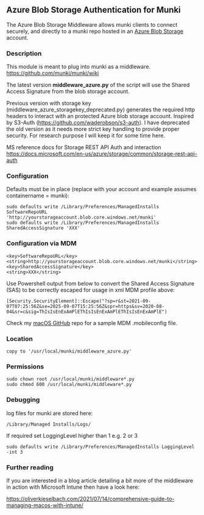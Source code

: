 ## Azure Blob Storage Authentication for Munki

The Azure Blob Storage Middleware allows munki clients to connect securely, and directly to a munki repo hosted in an [Azure Blob Storage](https://azure.microsoft.com/en-us/services/storage/blobs/) account.

### Description
This module is meant to plug into munki as a middleware.
https://github.com/munki/munki/wiki

The latest version **middleware_azure.py** of the script will use the Shared Access Signature from the blob storage account.

Previous version with storage key (middleware_azure_storagekey_deprecated.py) generates the required http headers to interact with an protected Azure blob storage account.
Inspired by S3-Auth (https://github.com/waderobson/s3-auth). I have deprecated the old version as it needs more strict key handling to provide proper security. For research purpose I will keep it for some time here.

MS reference docs for Storage REST API Auth and interaction
https://docs.microsoft.com/en-us/azure/storage/common/storage-rest-api-auth

### Configuration
Defaults must be in place (replace with your account and example assumes containername = munki):

```
sudo defaults write /Library/Preferences/ManagedInstalls SoftwareRepoURL 'http://yourstorageaccount.blob.core.windows.net/munki'
sudo defaults write /Library/Preferences/ManagedInstalls SharedAccessSignature 'XXX'
```

### Configuration via MDM

```
<key>SoftwareRepoURL</key>
<string>http://yourstorageaccount.blob.core.windows.net/munki</string>
<key>SharedAccessSignature</key>
<string>XXX</string>
```

Use Powershell output from below to convert the Shared Access Signature (SAS) to be correctly escaped for usage in xml MDM profile above:
```
[Security.SecurityElement]::Escape("?sp=r&st=2021-09-07T07:25:56Z&se=2025-09-07T15:25:56Z&spr=https&sv=2020-08-04&sr=c&sig=ThIsIsEnExAmPlEThIsIsEnExAmPlEThIsIsEnExAmPlE")
```

Check my [macOS GitHub](https://github.com/okieselbach/Intune/tree/master/macOS) repo for a sample MDM .mobileconfig file.

### Location
```
copy to '/usr/local/munki/middleware_azure.py'
```

### Permissions
```
sudo chown root /usr/local/munki/middleware*.py
sudo chmod 600 /usr/local/munki/middleware*.py
```

### Debugging
log files for munki are stored here:

```
/Library/Managed Installs/Logs/
```

If required set LoggingLevel higher than 1 e.g. 2 or 3
```
sudo defaults write /Library/Preferences/ManagedInstalls LoggingLevel -int 3
```

### Further reading
If you are interested in a blog article detailing a bit more of the middleware in action with Microsoft Intune then have a look here:

https://oliverkieselbach.com/2021/07/14/comprehensive-guide-to-managing-macos-with-intune/
